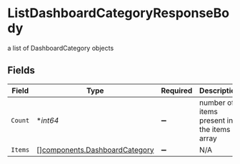 # ListDashboardCategoryResponseBody

a list of DashboardCategory objects


## Fields

| Field                                                                          | Type                                                                           | Required                                                                       | Description                                                                    |
| ------------------------------------------------------------------------------ | ------------------------------------------------------------------------------ | ------------------------------------------------------------------------------ | ------------------------------------------------------------------------------ |
| `Count`                                                                        | **int64*                                                                       | :heavy_minus_sign:                                                             | number of items present in the items array                                     |
| `Items`                                                                        | [][components.DashboardCategory](../../models/components/dashboardcategory.md) | :heavy_minus_sign:                                                             | N/A                                                                            |
